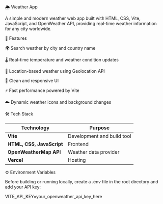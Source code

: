 🌦️ Weather App

A simple and modern weather web app built with HTML, CSS, Vite, JavaScript, and OpenWeather API, providing real-time weather information for any city worldwide.

🚀 Features

  🌍 Search weather by city and country name

  🌡️ Real-time temperature and weather condition updates

  🧭 Location-based weather using Geolocation API

  🎨 Clean and responsive UI

  ⚡ Fast performance powered by Vite

  ☁️ Dynamic weather icons and background changes

🛠️ Tech Stack

| Technology                | Purpose                    |
| ------------------------- | -------------------------- |
| **Vite**                  | Development and build tool |
| **HTML, CSS, JavaScript** | Frontend                   |
| **OpenWeatherMap API**    | Weather data provider      |
| **Vercel**                | Hosting                    |


⚙️ Environment Variables

Before building or running locally, create a .env file in the root directory and add your API key:

VITE_API_KEY=your_openweather_api_key_here
